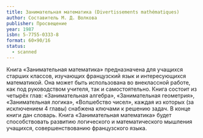 ```yaml
---
title: Занимательная математика (Divertissements mathématiques)
author: Составитель М. Д. Волкова
publisher: Просвещение
year: 1987
isbn: 5-7755-0333-8
format: 60×90/16
status:
  - scanned
---
```


Книга «Занимательная математика» предназначена для учащихся старших
классов, изучающих французский язык и интересующихся математикой. Она может быть использована во внеклассной работе, как под руководством учителя, так и самостоятельно. Книга состоит из четырёх глав: «Занимательная алгебра», «Занимательная геометрия», «Занимательная логика», «Волшебство чисел», каждая из которых (за исключением 4 главы) снабжена ключами к решению задач. В конце книги дан словарь. Книга «Занимательная математика» будет
способствовать развитию логического и математического мышления учащихся, совершенствованию французского языка.
